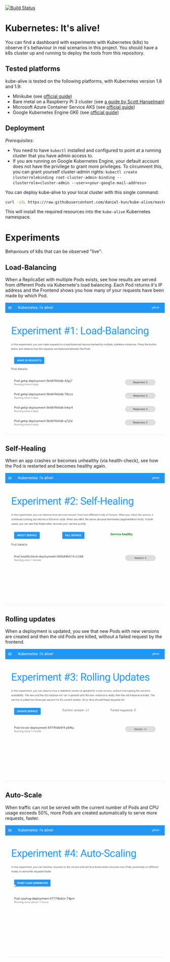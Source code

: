 [![Build Status](https://travis-ci.org/daniel-kun/kube-alive.svg?branch=master)](https://travis-ci.org/daniel-kun/kube-alive)

# Kubernetes: It's alive!

You can find a dashboard with experiments with Kubernetes (k8s) to observe it's behaviour in real scenarios in this project.
You should have a k8s cluster up and running to deploy the tools from this repository.

## Tested platforms

kube-alive is tested on the following platforms, with Kubernetes version 1.8 and 1.9:

- Minikube (see [official guide](https://kubernetes.io/docs/getting-started-guides/minikube/))
- Bare metal on a Raspberry Pi 3 cluster (see [a guide by Scott Hanselman](https://www.hanselman.com/blog/HowToBuildAKubernetesClusterWithARMRaspberryPiThenRunNETCoreOnOpenFaas.aspx))
- Microsoft Azure Container Service AKS (see [official guide](https://docs.microsoft.com/en-us/azure/aks/intro-kubernetes#using-azure-container-service-aks))
- Google Kubernetes Engine GKE (see [official guide](https://cloud.google.com/kubernetes-engine/docs/quickstart))

## Deployment

*Prerequisites:*
* You need to have `kubectl` installed and configured to point at a running cluster that you have admin access to.
* If you are running on Google Kubernetes Engine, your default account does not have the privilege to grant more privileges. To circumvent this, you can grant yourself cluster-admin rights: `kubectl create clusterrolebinding root-cluster-admin-binding --clusterrole=cluster-admin --user=<your-google-mail-address>`

You can deploy kube-alive to your local cluster with this single command:

```bash
curl -sSL https://raw.githubusercontent.com/daniel-kun/kube-alive/master/deploy.sh | bash
```

This will install the required resources into the `kube-alive` Kubernetes namespace.

# Experiments

Behaviours of k8s that can be observed "live":

## Load-Balancing
When a ReplicaSet with multiple Pods exists, see how results are served from different Pods via Kubernete's load balancing. Each Pod returns it's IP address and the Frontend shows you how many of your requests have been made by which Pod.

![Experiment 1 Demo](docs/demo-experiment-1.gif)

## Self-Healing
When an app crashes or becomes unhealthy (via health-check), see how the Pod is restarted and becomes healthy again.

![Experiment 2 Demo](docs/demo-experiment-2.gif)

## Rolling updates 
When a deployment is updated, you see that new Pods with new versions are created and then the old Pods are killed, without a failed request by the frontend.

![Experiment 3 Demo](docs/demo-experiment-3.gif)

## Auto-Scale
When traffic can not be served with the current number of Pods and CPU usage exceeds 50%, more Pods are created automatically to serve more requests, faster.

![Experiment 4 Demo](docs/demo-experiment-4.gif)


